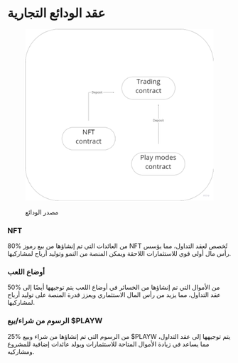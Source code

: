 # عقد الودائع التجارية

<figure><img src="../.gitbook/assets/Depositing.png" alt=""><figcaption><p>مصدر الودائع</p></figcaption></figure>

### NFT

80% من العائدات التي تم إنشاؤها من بيع رموز NFT تُخصص لعقد التداول، مما يؤسس رأس مال أولي قوي للاستثمارات اللاحقة ويمكن المنصة من النمو وتوليد أرباح لمشاركيها.

### أوضاع اللعب

50% من الأموال التي تم إنشاؤها من الخسائر في أوضاع اللعب يتم توجيهها أيضًا إلى عقد التداول، مما يزيد من رأس المال الاستثماري ويعزز قدرة المنصة على توليد أرباح لمشاركيها.

### الرسوم من شراء/بيع $PLAYW

25% من الرسوم التي تم إنشاؤها من شراء وبيع $PLAYW يتم توجيهها إلى عقد التداول، مما يساعد في زيادة الأموال المتاحة للاستثمارات ويولد عائدات إضافية للمشروع ومشاركيه.
